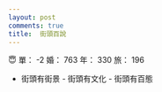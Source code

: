 ```yaml
---
layout: post
comments: true
title:  街頭百說
---
```


:innocent: 單： -2 婚： 763 年： 330 旅： 196

 - 街頭有街景 - 街頭有文化 - 街頭有百態


